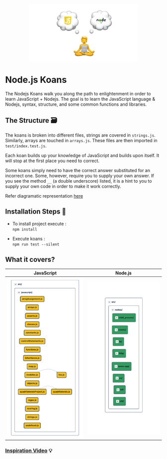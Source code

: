 <p align="center">
    <img src="./img/nodejskoans.png" alt="Nodejs Koans" width="350"/>
</p>

# Node.js Koans

The Nodejs Koans walk you along the path to enlightenment in order to learn JavaScript + Nodejs. The goal is to learn the JavaScript language & Nodejs, syntax, structure, and some common functions and libraries.

## The Structure 🗃️

The koans is broken into different files, strings are covered in `strings.js`. Similarly, arrays are touched in `arrays.js`. These files are then imported in `test/index.test.js`.

Each koan builds up your knowledge of JavaScript and builds upon itself. It will stop at the first place you need to correct.

Some koans simply need to have the correct answer substituted for an incorrect one. Some, however, require you to supply your own answer. If you see the method `__` (a double underscore) listed, it is a hint to you to supply your own code in order to make it work correctly.

Refer diagramatic representation [here](https://app.codesee.io/maps/public/e3271660-2d86-11ec-8c85-f958d9504daa)

## Installation Steps 🔨

- To install project execute : \
`npm install`

- Execute koans : \
`npm run test --silent`

## What it covers?

JavaScript                 |  Node.js
:-------------------------:|:-------------------------:
![](./img/javascript.png)  |  ![](./img/nodejs.png)

### [Inspiration Video](https://www.youtube.com/watch?v=LrhkUsRg3vo&ab_channel=OmniakaEverything) 💡